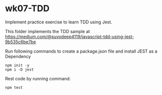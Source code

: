 # wk07-TDD

Implement practice exercise to learn TDD using Jest.

This folder implements the TDD sample at  
<https://medium.com/@suvodeep4119/javascript-tdd-using-jest-9b535c6be7be>

Run following commands to create a package.json file and install JEST as a Dependency

    npm init -y
    npm i -D jest

Rest code by running command:

    npm test
